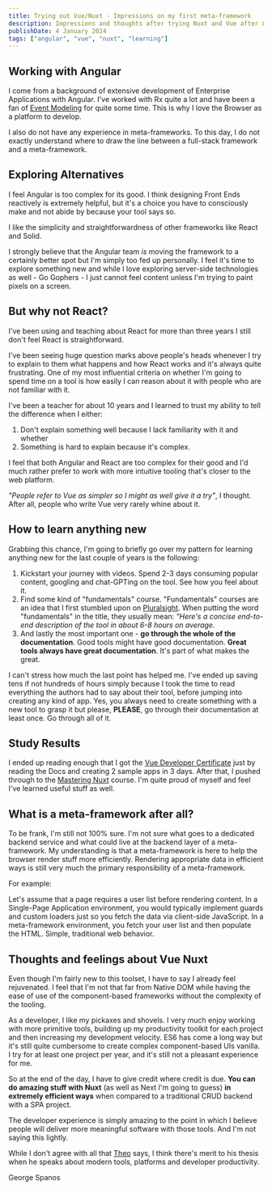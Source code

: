 ```yaml
---
title: Trying out Vue/Nuxt - Impressions on my first meta-framework
description: Impressions and thoughts after trying Nuxt and Vue after 8 years of Angular development.
publishDate: 4 January 2024
tags: ["angular", "vue", "nuxt", "learning"]
---
```


## Working with Angular

I come from a background of extensive development of Enterprise Applications with Angular. I've worked with Rx quite
a lot and have been a fan of [Event Modeling](https://eventmodeling.org/) for quite some time. This is why I love the Browser as a platform to develop.

I also do not have any experience in meta-frameworks. To this day, I do not exactly understand where to draw the line between a full-stack framework and a meta-framework.

## Exploring Alternatives

I feel Angular is too complex for its good. I think designing Front Ends reactively is extremely helpful, but it's a choice you have to consciously make and not abide by because your tool says so.

I like the simplicity and straightforwardness of other frameworks like React and Solid.

I strongly believe that the Angular team _is_ moving the framework to a certainly better spot but I'm simply too fed up personally. I feel it's time to explore something new and while I love exploring server-side technologies as well - Go Gophers - I just cannot feel content unless I'm trying to paint pixels on a screen.

## But why not React?

I've been using and teaching about React for more than three years I still don't feel React is straightforward.

I've been seeing huge question marks above people's heads whenever I try to explain to them what happens and how React works and it's always quite frustrating. One of my most influential criteria on whether I'm going to spend time on a tool is how easily I can reason about it with people who are not familiar with it.

I've been a teacher for about 10 years and I learned to trust my ability to tell the difference when I either:

1. Don't explain something well because I lack familiarity with it and whether
2. Something is hard to explain because it's complex.

I feel that both Angular and React are too complex for their good and I'd much rather prefer to work with more intuitive tooling that's closer to the web platform.

_"People refer to Vue as simpler so I might as well give it a try"_, I thought. After all, people who write Vue very rarely whine about it.

## How to learn anything new

Grabbing this chance, I'm going to briefly go over my pattern for learning anything new for the last couple of years is the following:

1. Kickstart your journey with videos. Spend 2-3 days consuming popular content, googling and chat-GPTing on the tool. See how you feel about it.
2. Find some kind of "fundamentals" course. "Fundamentals" courses are an idea that I first stumbled upon on [Pluralsight](https://pluralsight.com). When putting the word "fundamentals" in the title, they usually mean:
   _"Here's a concise end-to-end description of the tool in about 6-8 hours on average._
3. And lastly the most important one - **go through the whole of the documentation**. Good tools might have good documentation. **Great tools always have great documentation**. It's part of what makes the great.

I can't stress how much the last point has helped me. I've ended up saving tens if not hundreds of hours simply because I took the time to read everything the authors had to say about their tool, before jumping into creating any kind of app. Yes, you always need to create something with a new tool to grasp it but please, **PLEASE**, go through their documentation at least once. Go through all of it.

## Study Results

I ended up reading enough that I got the [Vue Developer Certificate](https://certificates.dev/vuejs/certificates/9af879d0-da7f-4b72-a9da-6965d497b1c3) just by reading the Docs and creating 2 sample apps in 3 days. After that, I pushed through to the [Mastering Nuxt](https://masteringnuxt.com/) course. I'm quite proud of myself and feel I've learned useful stuff as well.

## What is a meta-framework after all?

To be frank, I'm still not 100% sure. I'm not sure what goes to a dedicated backend service and what could live at the backend layer of a meta-framework. My understanding is that a meta-framework is here to help the browser render stuff more efficiently. Rendering appropriate data in efficient ways is still very much the primary responsibility of a meta-framework.

For example:

Let's assume that a page requires a user list before rendering content. In a Single-Page Application environment, you would typically implement guards and custom loaders just so you fetch the data via client-side JavaScript.
In a meta-framework environment, you fetch your user list and then populate the HTML. Simple, traditional web behavior.

## Thoughts and feelings about Vue Nuxt

Even though I'm fairly new to this toolset, I have to say I already feel rejuvenated. I feel that I'm not that far from Native DOM while having the ease of use of the component-based frameworks without the complexity of the tooling.

As a developer, I like my pickaxes and shovels. I very much enjoy working with more primitive tools, building up my productivity toolkit for each project and then increasing my development velocity. ES6 has come a long way but it's still quite cumbersome to create complex component-based UIs vanilla. I try for at least one project per year, and it's still not a pleasant experience for me.

So at the end of the day, I have to give credit where credit is due. **You can do amazing stuff with Nuxt** (as well as Next I'm going to guess) **in extremely efficient ways** when compared to a traditional CRUD backend with a SPA project.

The developer experience is simply amazing to the point in which I believe people will deliver more meaningful software with those tools. And I'm not saying this lightly.

While I don't agree with all that [Theo](https://twitter.com/t3dotgg?lang=en) says, I think there's merit to his thesis when he speaks about modern tools, platforms and developer productivity.

George Spanos
